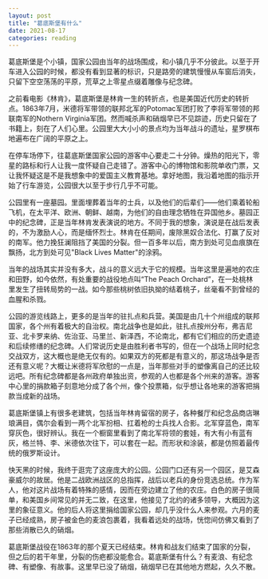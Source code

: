 ```yaml
---
layout: post
title: "葛底斯堡有什么"
date: 2021-08-17
categories: reading
---
```


葛底斯堡是个小镇，国家公园由当年的战场围成，和小镇几乎不分彼此。以至于开车进入公园的时候，都没有看到显著的标识，只是路旁的建筑慢慢从车窗后消失，只留下空空荡荡的平原，荒草之上零星点缀着雕像与纪念碑。

之前看电影《林肯》，葛底斯堡是林肯一生的转折点，也是美国近代历史的转折点。1863年7月，米德将军带领的联邦北军的Potomac军团打败了李将军带领的邦联南军的Nothern Virginia军团。然而喊杀声和硝烟早已不见踪迹，历史只留在了书籍上，刻在了人们心里。公园里大大小小的景点均为当年战斗的遗址，星罗棋布地遍布在广阔的平原之上。

在停车场停下，往葛底斯堡国家公园的游客中心要走二十分钟。燥热的阳光下，零星的路标和行人让我一度怀疑自己走错了。游客中心的博物馆和影院单收门票，又让我怀疑这是不是我想象中的爱国主义教育基地。拿好地图，我沿着地图的指示开始了行车游览，公园很大以至于步行几乎不可能。

公园里有一座墓园。里面埋葬着当年的士兵，以及他们的后辈们——他们乘着轮船飞机，在太平洋、欧洲、朝鲜、越南，为他们的自由理念牺牲在异国他乡。墓园正中的纪念碑，正是当年林肯发表演说的地方。不同于我的想象，演说是在战后发表的，不为激励人心，而是缅怀烈士。林肯在任期间，废除黑奴合法化、打赢了反对的南军。他力挽狂澜阻挡了美国的分裂。但一百多年以后，南方到处可见血痕旗在飘扬，北方到处可见"Black Lives Matter"的涂鸦。

当年的战场其实并没有多大，战斗的意义远大于它的规模。当年这里是遍地的农庄和田野，如今依然，有处重要的战役地点叫“The Peach Orchard”，在一处桃林里发生了扭转局势的一战。如今那些桃树依旧执拗的结着桃子，丝毫看不到曾经的血腥和杀戮。

公园的游览线路上，更多的是当年的驻扎点和兵营。美国是由几十个州组成的联邦国家，各个州有着极大的自治权。南北战争也是如此，驻扎点按州分布，弗吉尼亚、北卡罗来纳、佐治亚、马里兰、新泽西，不论南北，都有它们相应的历史遗迹和后续修缮的纪念碑。人们常说历史是由胜利者书写的，但在一个战场上同时纪念交战双方，这大概也是绝无仅有的。如果双方的死都是有意义的，那这场战争是否还有意义呢？大概让米德将军欣慰的一点是，当年那些对手的塑像离自己的还比较远吧。所有纪念碑都是各州政府单独出资，参观的人也都是各个州来的游客。游客中心里的捐款箱子刻意地分成了各个州，像个投票箱，似乎想让各地来的游客把捐款当成新的战场。

葛底斯堡镇上有很多老建筑，包括当年林肯留宿的房子，各种餐厅和纪念品商店琳琅满目，偶尔会看到一两个北军扮相、扛着枪的士兵找人合影。北军穿蓝色，南军穿灰色，很好辨认。我在一个橱窗里看到了南北军将领的套娃，有大有小有蓝有灰，格兰特、李、米德依次往下，可以套在一起。而形状和涂装，都是仿照着最传统的俄罗斯设计。

快天黑的时候，我终于逛完了这座庞大的公园。公园门口还有另一个园区，是艾森豪威尔的故居。他是二战欧洲战区的总指挥，战后以老兵的身份竞选总统。作为军人，他对这片战场有着特殊的感情，因而在旁边建立了他的农庄。白色的房子很简单，和美国乡间常见的并无二致，在这里，他接见了北约的诸多领导，大概因为这里的象征意义。他的后人将这里捐给国家公园，却几乎没什么人来参观。六月的麦子已经成熟，房子被金色的麦浪包裹着，我看着远处的战场，恍惚间仿佛又看到了那些消散已久的硝烟。

葛底斯堡战役在1863年的那个夏天已经结束。林肯和战友们结束了国家的分裂，但之后的若干年里，分裂的伤疤都没能愈合。葛底斯堡有什么？有麦浪、有纪念碑、有塑像、有故事。这里早已没了硝烟，硝烟早已在其他地方燃起，久久不散。

